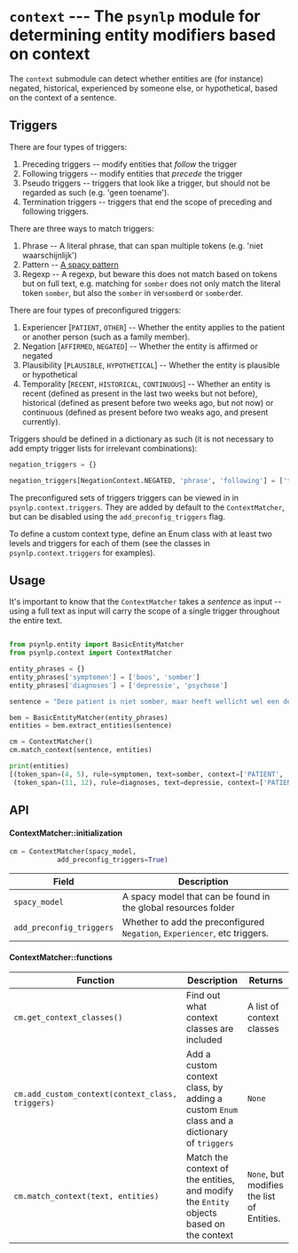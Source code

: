 
# `context` --- The `psynlp` module for determining entity modifiers based on context

The `context` submodule can detect whether entities are (for instance) negated, historical, experienced by someone else, or hypothetical, based on the context of a sentence. 

## Triggers

There are four types of triggers:
1. Preceding triggers -- modify entities that *follow* the trigger
2. Following triggers -- modify entities that *precede* the trigger
3. Pseudo triggers -- triggers that look like a trigger, but should not be regarded as such (e.g. 'geen toename'). 
4. Termination triggers -- triggers that end the scope of preceding and following triggers.

There are three ways to match triggers:
1. Phrase -- A literal phrase, that can span multiple tokens (e.g. 'niet waarschijnlijk')
2. Pattern -- [A spacy pattern](https://spacy.io/usage/rule-based-matching)
3. Regexp -- A regexp, but beware this does not match based on tokens but on full text, e.g. matching for `somber` does not only match the literal token `somber`, but also the `somber` in ver`somber`d or `somber`der.

There are four types of preconfigured triggers:
1. Experiencer [`PATIENT`, `OTHER`] -- Whether the entity applies to the patient or another person (such as a family member). 
2. Negation [`AFFIRMED`, `NEGATED`] -- Whether the entity is affirmed or negated
3. Plausibility [`PLAUSIBLE`, `HYPOTHETICAL`] -- Whether the entity is plausible or hypothetical
4. Temporality [`RECENT`, `HISTORICAL`, `CONTINUOUS`] -- Whether an entity is recent (defined as present in the last two weeks but not before), historical (defined as present before two weeks ago, but not now) or continuous (defined as present before two weaks ago, and present currently). 

Triggers should be defined in a dictionary as such (it is not necessary to add empty trigger lists for irrelevant combinations): 
```python
negation_triggers = {}

negation_triggers[NegationContext.NEGATED, 'phrase', 'following'] = ['trigger_1', 'trigger_2', ... 'trigger_n']
```

The preconfigured sets of triggers triggers can be viewed in in `psynlp.context.triggers`. They are added by default to the `ContextMatcher`, but can be disabled using the `add_preconfig_triggers` flag. 

To define a custom context type, define an Enum class with at least two levels and triggers for each of them (see the classes in `psynlp.context.triggers`  for examples). 

## Usage

It's important to know that the `ContextMatcher` takes a *sentence*  as input -- using a full text as input will carry the scope of a single trigger throughout the entire text. 

``` python

from psynlp.entity import BasicEntityMatcher
from psynlp.context import ContextMatcher

entity_phrases = {}
entity_phrases['symptomen'] = ['boos', 'somber']
entity_phrases['diagnoses'] = ['depressie', 'psychose']

sentence = "Deze patient is niet somber, maar heeft wellicht wel een depressie."

bem = BasicEntityMatcher(entity_phrases)
entities = bem.extract_entities(sentence)

cm = ContextMatcher()
cm.match_context(sentence, entities)

print(entities)
[(token_span=(4, 5), rule=symptomen, text=somber, context=['PATIENT', 'NEGATED', 'PLAUSIBLE', 'CURRENT']), 
 (token_span=(11, 12), rule=diagnoses, text=depressie, context=['PATIENT', 'AFFIRMED', 'PLAUSIBLE', 'CURRENT'])]
```

## API

#### ContextMatcher::initialization

```python
cm = ContextMatcher(spacy_model,
		    add_preconfig_triggers=True)
```

| Field | Description | 
| - | - |
`spacy_model` | A spacy model that can be found in the global resources folder
`add_preconfig_triggers` | Whether to add the preconfigured `Negation`, `Experiencer`, etc triggers. 

#### ContextMatcher::functions

| Function| Description | Returns 
| - | - | - | 
`cm.get_context_classes()` | Find out what context classes are included | A list of context classes
`cm.add_custom_context(context_class, triggers)` | Add a custom context class, by adding a custom `Enum` class and a dictionary of `triggers` | `None`
`cm.match_context(text, entities)` | Match the context of the entities, and modify the `Entity` objects based on the context | `None`, but modifies the list of Entities. 

